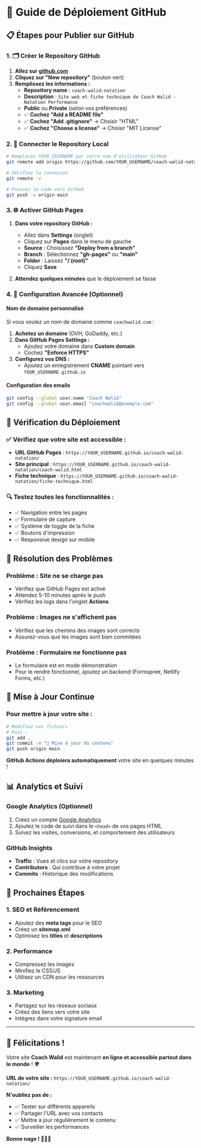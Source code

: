 # 🚀 Guide de Déploiement GitHub

## 📋 Étapes pour Publier sur GitHub

### **1. 🗂️ Créer le Repository GitHub**

1. **Allez sur [github.com](https://github.com)**
2. **Cliquez sur "New repository"** (bouton vert)
3. **Remplissez les informations :**
   - **Repository name** : `coach-walid-natation`
   - **Description** : `Site web et fiche technique de Coach Walid - Natation Performance`
   - **Public** ou **Private** (selon vos préférences)
   - ✅ **Cochez "Add a README file"**
   - ✅ **Cochez "Add .gitignore"** → Choisir "HTML"
   - ✅ **Cochez "Choose a license"** → Choisir "MIT License"

### **2. 🔗 Connecter le Repository Local**

```bash
# Remplacez YOUR_USERNAME par votre nom d'utilisateur GitHub
git remote add origin https://github.com/YOUR_USERNAME/coach-walid-natation.git

# Vérifiez la connexion
git remote -v

# Poussez le code vers GitHub
git push -u origin main
```

### **3. 🌐 Activer GitHub Pages**

1. **Dans votre repository GitHub :**
   - Allez dans **Settings** (onglet)
   - Cliquez sur **Pages** dans le menu de gauche
   - **Source** : Choisissez **"Deploy from a branch"**
   - **Branch** : Sélectionnez **"gh-pages"** ou **"main"**
   - **Folder** : Laissez **"/ (root)"**
   - Cliquez **Save**

2. **Attendez quelques minutes** que le déploiement se fasse

### **4. 🔧 Configuration Avancée (Optionnel)**

#### **Nom de domaine personnalisé**
Si vous voulez un nom de domaine comme `coachwalid.com` :

1. **Achetez un domaine** (OVH, GoDaddy, etc.)
2. **Dans GitHub Pages Settings :**
   - Ajoutez votre domaine dans **Custom domain**
   - Cochez **"Enforce HTTPS"**
3. **Configurez vos DNS :**
   - Ajoutez un enregistrement **CNAME** pointant vers `YOUR_USERNAME.github.io`

#### **Configuration des emails**
```bash
git config --global user.name "Coach Walid"
git config --global user.email "coachwalid@exemple.com"
```

## 📱 Vérification du Déploiement

### **✅ Vérifiez que votre site est accessible :**
- **URL GitHub Pages** : `https://YOUR_USERNAME.github.io/coach-walid-natation/`
- **Site principal** : `https://YOUR_USERNAME.github.io/coach-walid-natation/coach-walid.html`
- **Fiche technique** : `https://YOUR_USERNAME.github.io/coach-walid-natation/fiche-technique.html`

### **🔍 Testez toutes les fonctionnalités :**
- ✅ Navigation entre les pages
- ✅ Formulaire de capture
- ✅ Système de toggle de la fiche
- ✅ Boutons d'impression
- ✅ Responsive design sur mobile

## 🚨 Résolution des Problèmes

### **Problème : Site ne se charge pas**
- Vérifiez que GitHub Pages est activé
- Attendez 5-10 minutes après le push
- Vérifiez les logs dans l'onglet **Actions**

### **Problème : Images ne s'affichent pas**
- Vérifiez que les chemins des images sont corrects
- Assurez-vous que les images sont bien commitées

### **Problème : Formulaire ne fonctionne pas**
- Le formulaire est en mode démonstration
- Pour le rendre fonctionnel, ajoutez un backend (Formspree, Netlify Forms, etc.)

## 🔄 Mise à Jour Continue

### **Pour mettre à jour votre site :**
```bash
# Modifiez vos fichiers
# Puis :
git add .
git commit -m "📝 Mise à jour du contenu"
git push origin main
```

**GitHub Actions déploiera automatiquement** votre site en quelques minutes !

## 📊 Analytics et Suivi

### **Google Analytics (Optionnel)**
1. Créez un compte [Google Analytics](https://analytics.google.com/)
2. Ajoutez le code de suivi dans le `<head>` de vos pages HTML
3. Suivez les visites, conversions, et comportement des utilisateurs

### **GitHub Insights**
- **Traffic** : Vues et clics sur votre repository
- **Contributors** : Qui contribue à votre projet
- **Commits** : Historique des modifications

## 🎯 Prochaines Étapes

### **1. SEO et Référencement**
- Ajoutez des **meta tags** pour le SEO
- Créez un **sitemap.xml**
- Optimisez les **titles** et **descriptions**

### **2. Performance**
- Compressez les images
- Minifiez le CSS/JS
- Utilisez un CDN pour les ressources

### **3. Marketing**
- Partagez sur les réseaux sociaux
- Créez des liens vers votre site
- Intégrez dans votre signature email

---

## 🎉 Félicitations !

Votre site **Coach Walid** est maintenant **en ligne et accessible partout dans le monde** ! 🌍

**URL de votre site :** `https://YOUR_USERNAME.github.io/coach-walid-natation/`

**N'oubliez pas de :**
- ✅ Tester sur différents appareils
- ✅ Partager l'URL avec vos contacts
- ✅ Mettre à jour régulièrement le contenu
- ✅ Surveiller les performances

**Bonne nage ! 🏊‍♂️✨**
